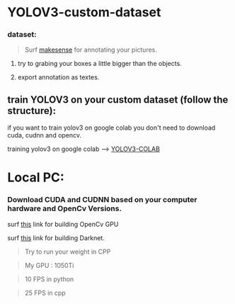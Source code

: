 # YOLOV3-custom-dataset

### dataset:

>Surf [makesense](https://www.makesense.ai/) for annotating your pictures.

1. try to grabing your boxes a little bigger than the objects.

1. export annotation as textes.


## train YOLOV3 on your custom dataset (follow the structure):

if you want to train yolov3 on google colab you don't need to download cuda, cudnn and opencv.

training yolov3 on google colab --> [YOLOV3-COLAB](https://www.youtube.com/watch?v=DLngCtsG3bk&t=1323s)

# Local PC: 

### Download CUDA and CUDNN based on your computer hardware and OpenCv Versions.
surf [this](https://www.youtube.com/watch?v=HsuKxjQhFU0&t=719s) link for building OpenCv GPU


surf [this](https://www.youtube.com/watch?v=saDipJR14Lc&t=572s) link for building Darknet.

>Try to run your weight in CPP 

> My GPU : 1050Ti

>10 FPS in python

>25 FPS in cpp 





























